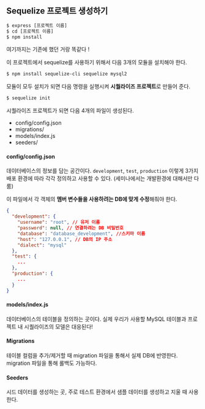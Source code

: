 ## Sequelize 프로젝트 생성하기

```bash
$ express [프로젝트 이름]
$ cd [프로젝트 이름]
$ npm install
```

여기까지는 기존에 했던 거랑 똑같다 !

이 프로젝트에서 sequelize를 사용하기 위해서 다음 3개의 모듈을 설치해야 한다.

```bash
$ npm install sequelize-cli sequelize mysql2
```

모듈이 모두 설치가 되면 다음 명령을 실행시켜 **시퀄라이즈 프로젝트**로 만들어 준다.

```bash
$ sequelize init
```

시퀄라이즈 프로젝트가 되면 다음 4개의 파일이 생성된다.

- config/config.json
- migrations/
- models/index.js
- seeders/

#### config/config.json

데이터베이스의 정보를 담는 공간이다. `development`, `test`, `production` 이렇게 3가지 배포 환경에 따라 각각 정의하고 사용할 수 있다. (세미나에서는 개발환경에 대해서만 다룸)

이 파일에서 각 객체의 **멤버 변수들을 사용하려는 DB에 맞게 수정**해줘야 한다.

```json
{
  "development": {
    "username": "root", // 유저 이름
    "password": null, // 연결하려는 DB 비밀번호
    "database": "database_development", //스키마 이름
    "host": "127.0.0.1", // DB의 IP 주소
    "dialect": "mysql"
  },
  "test": {
    ...
  },
  "production": {
    ...
  }
}

```

#### models/index.js

데이터베이스의 테이블을 정의하는 곳이다. 실제 우리가 사용할 MySQL 테이블과 프로젝트 내 시퀄라이즈의 모델은 대응된다!

#### Migrations

테이블 컬럼을 추가/제거할 때 migration 파일을 통해서 실제 DB에 반영한다. migration 파일을 통해 롤백도 가능하다.

#### Seeders

시드 데이터를 생성하는 곳, 주로 테스트 환경에서 샘플 데이터를 생성하고 지울 때 사용한다. 